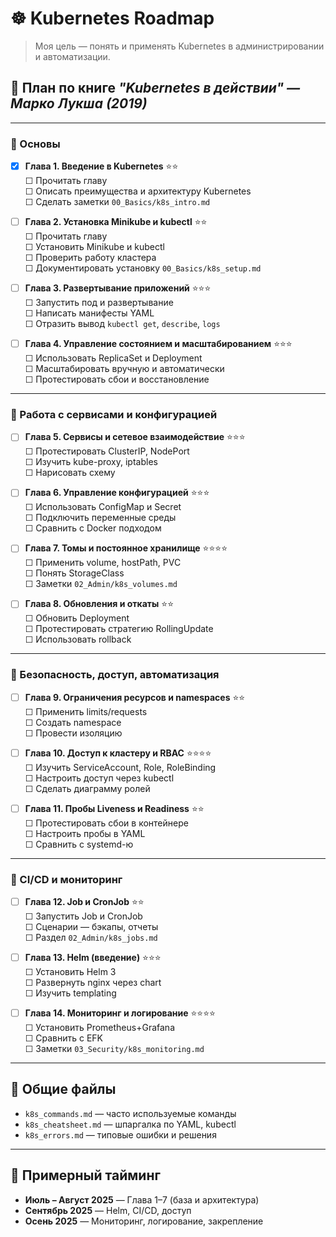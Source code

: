 # ☸️ Kubernetes Roadmap

> Моя цель — понять и применять Kubernetes в администрировании и автоматизации.

## 📘 План по книге *"Kubernetes в действии" — Марко Лукша (2019)*

---

### 🔹 Основы

- [x] **Глава 1. Введение в Kubernetes** ⭐⭐  
  ☐ Прочитать главу  
  ☐ Описать преимущества и архитектуру Kubernetes  
  ☐ Сделать заметки `00_Basics/k8s_intro.md`

- [ ] **Глава 2. Установка Minikube и kubectl** ⭐⭐  
  ☐ Прочитать главу  
  ☐ Установить Minikube и kubectl  
  ☐ Проверить работу кластера  
  ☐ Документировать установку `00_Basics/k8s_setup.md`

- [ ] **Глава 3. Развертывание приложений** ⭐⭐⭐  
  ☐ Запустить под и развертывание  
  ☐ Написать манифесты YAML  
  ☐ Отразить вывод `kubectl get`, `describe`, `logs`

- [ ] **Глава 4. Управление состоянием и масштабированием** ⭐⭐⭐  
  ☐ Использовать ReplicaSet и Deployment  
  ☐ Масштабировать вручную и автоматически  
  ☐ Протестировать сбои и восстановление

---

### 🔹 Работа с сервисами и конфигурацией

- [ ] **Глава 5. Сервисы и сетевое взаимодействие** ⭐⭐⭐  
  ☐ Протестировать ClusterIP, NodePort  
  ☐ Изучить kube-proxy, iptables  
  ☐ Нарисовать схему

- [ ] **Глава 6. Управление конфигурацией** ⭐⭐⭐  
  ☐ Использовать ConfigMap и Secret  
  ☐ Подключить переменные среды  
  ☐ Сравнить с Docker подходом

- [ ] **Глава 7. Томы и постоянное хранилище** ⭐⭐⭐⭐  
  ☐ Применить volume, hostPath, PVC  
  ☐ Понять StorageClass  
  ☐ Заметки `02_Admin/k8s_volumes.md`

- [ ] **Глава 8. Обновления и откаты** ⭐⭐  
  ☐ Обновить Deployment  
  ☐ Протестировать стратегию RollingUpdate  
  ☐ Использовать rollback

---

### 🔹 Безопасность, доступ, автоматизация

- [ ] **Глава 9. Ограничения ресурсов и namespaces** ⭐⭐  
  ☐ Применить limits/requests  
  ☐ Создать namespace  
  ☐ Провести изоляцию

- [ ] **Глава 10. Доступ к кластеру и RBAC** ⭐⭐⭐⭐  
  ☐ Изучить ServiceAccount, Role, RoleBinding  
  ☐ Настроить доступ через kubectl  
  ☐ Сделать диаграмму ролей

- [ ] **Глава 11. Пробы Liveness и Readiness** ⭐⭐  
  ☐ Протестировать сбои в контейнере  
  ☐ Настроить пробы в YAML  
  ☐ Сравнить с systemd-ю

---

### 🔹 CI/CD и мониторинг

- [ ] **Глава 12. Job и CronJob** ⭐⭐  
  ☐ Запустить Job и CronJob  
  ☐ Сценарии — бэкапы, отчеты  
  ☐ Раздел `02_Admin/k8s_jobs.md`

- [ ] **Глава 13. Helm (введение)** ⭐⭐⭐  
  ☐ Установить Helm 3  
  ☐ Развернуть nginx через chart  
  ☐ Изучить templating

- [ ] **Глава 14. Мониторинг и логирование** ⭐⭐⭐⭐  
  ☐ Установить Prometheus+Grafana  
  ☐ Сравнить с EFK  
  ☐ Заметки `03_Security/k8s_monitoring.md`

---

## 🧩 Общие файлы

- `k8s_commands.md` — часто используемые команды  
- `k8s_cheatsheet.md` — шпаргалка по YAML, kubectl  
- `k8s_errors.md` — типовые ошибки и решения  

---

## 📅 Примерный тайминг

- **Июль – Август 2025** — Глава 1–7 (база и архитектура)  
- **Сентябрь 2025** — Helm, CI/CD, доступ  
- **Осень 2025** — Мониторинг, логирование, закрепление  

